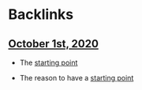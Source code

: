 
# Backlinks
## [October 1st, 2020](<October 1st, 2020.md>)
- The [starting point](<starting point.md>)

- The reason to have a [starting point](<starting point.md>)

